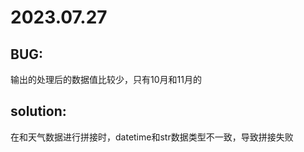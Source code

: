 # 2023.07.27

## BUG:

输出的处理后的数据值比较少，只有10月和11月的

## solution:

在和天气数据进行拼接时，datetime和str数据类型不一致，导致拼接失败
